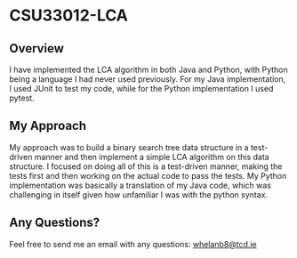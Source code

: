 # CSU33012-LCA
## Overview
I have implemented the LCA algorithm in both Java and Python, with Python being a language I had never used previously. For my Java implementation, I used JUnit to test my code, while for the Python implementation I used pytest.

## My Approach
My approach was to build a binary search tree data structure in a test-driven manner and then implement a simple LCA algorithm on this data structure. I focused on doing all of this is a test-driven manner, making the tests first and then working on the actual code to pass the tests.  My Python implementation was basically a translation of my Java code, which was challenging in itself given how unfamiliar I was with the python syntax.

## Any Questions?
Feel free to send me an email with any questions: whelanb8@tcd.ie
